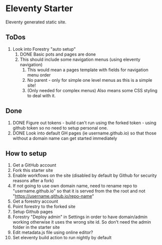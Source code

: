 # Eleventy Starter
Eleventy generated static site.

## ToDos
1. Look into Forestry "auto setup"
    1. DONE Basic pots and pages are done
    1. This should include some navigation menus (using eleventy navigation)
        1. This would mean a pages template with fields for navigation menu order
        1. No parent - only for simple one level menus as this is a simple site!
        1. (Only needed for complex menus) Also means some CSS styling to deal with it.

## Done
1. DONE Figure out tokens - build can't run using the forked token - using github token so no need to setup personal one.
4. DONE Look into default GH pages (ie username.github.io) so that those without a domain name can get started immediately

## How to setup
1. Get a GitHub account
1. Fork this starter site
1. Enable workflows on the site (disabled by default by Github for security reasons after a fork)
1. If not going to use own domain name, need to rename repo to "username.github.io" so that it is served from the the root and not "https://username.github.io/repo-name" 
1. Get a forestry account
1. Point forestry to the forked site
3. Setup Github pages
2. Forestry "Deploy admin" in Settings in order to have domain/admin working otherwise it uses the wrong site id. So don't need the admin folder in the starter site
4. Edit metadata.js file using online editor?
5. Set eleventy build action to run nightly by default